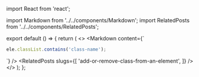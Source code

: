 import React from 'react';

import Markdown from '../../components/Markdown';
import RelatedPosts from '../../components/RelatedPosts';

export default () => {
    return (
<>
<Markdown
    content={`
~~~ javascript
ele.classList.contains('class-name');
~~~
`}
/>
<RelatedPosts
    slugs={[
        'add-or-remove-class-from-an-element',
    ]}
/>
</>
    );
};

